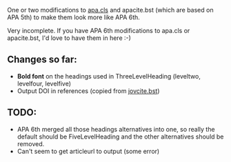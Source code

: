 One or two modifications to
[apa.cls](http://www.ilsp.gr/homepages/protopapas/apacls.html) and
apacite.bst (which are based on APA 5th) to make them look more like
APA 6th.

Very incomplete. If you have APA 6th modifications to apa.cls or
apacite.bst, I'd love to have them in here :-)

Changes so far:
---------------


* **Bold font** on the headings used in ThreeLevelHeading (leveltwo,
  levelfour, levelfive)
* Output DOI in references (copied from
  [jovcite.bst](http://www.tobias-elze.de/latex/jovcite.bst))


TODO:
------

* APA 6th merged all those headings alternatives into one, so really
  the default should be FiveLevelHeading and the other alternatives
  should be removed.
* Can't seem to get articleurl to output (some error)
